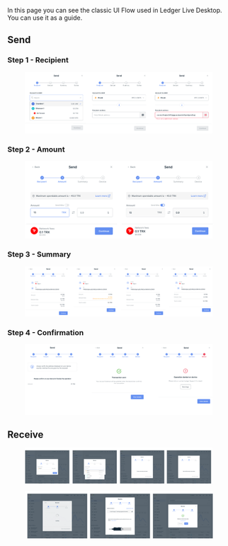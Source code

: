   In this page you can see the classic UI Flow used in Ledger Live Desktop. You can use it as a guide.

## Send

### Step 1 - Recipient

<figure>
	<a href="../images/LLD-send-01.png" style="border-bottom: none;">
		<img src="../images/LLD-send-01.png" class="align-center" />
	</a>
</figure>

### Step 2 - Amount

<figure>
	<a href="../images/LLD-send-02.png" style="border-bottom: none;">
		<img src="../images/LLD-send-02.png" class="align-center" />
	</a>
</figure>

### Step 3 - Summary

<figure>
	<a href="../images/LLD-send-03.png" style="border-bottom: none;">
		<img src="../images/LLD-send-03.png" class="align-center" />
	</a>
</figure>

### Step 4 - Confirmation

<figure>
	<a href="../images/LLD-send-04.png" style="border-bottom: none;">
		<img src="../images/LLD-send-04.png" class="align-center" />
	</a>
</figure>

## Receive

<figure>
	<a href="../images/LLD-receive-01.png" style="border-bottom: none;">
		<img src="../images/LLD-receive-01.png" class="align-center" />
	</a>
</figure>

<figure>
	<a href="../images/LLD-receive-02.png" style="border-bottom: none;">
		<img src="../images/LLD-receive-02.png" class="align-center" />
	</a>
</figure>
